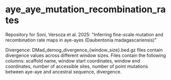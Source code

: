 # aye_aye_mutation_recombination_rates
Repository for  Soni, Versoza et al. 2025: "Inferring fine-scale mutation and recombination rate maps in aye-ayes (Daubentonia madagascariensis)"

Divergence: DMad_demog_divergence_{window_size}.bed.gz files contain divergence values across different window sizes. Files contain the following columns: scaffold name,  window start coordinates,  window end coordinates, number of accessible sites, number of point mutations between aye-aye and ancestral sequence, divergence.  
